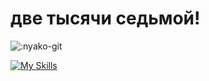 # две тысячи седьмой!

![:nyako-git](https://count.getloli.com/get/@:EmoTilt?theme=asoul)

[![My Skills](https://skillicons.dev/icons?i=js,ts,react,cs,java)](https://skillicons.dev)
